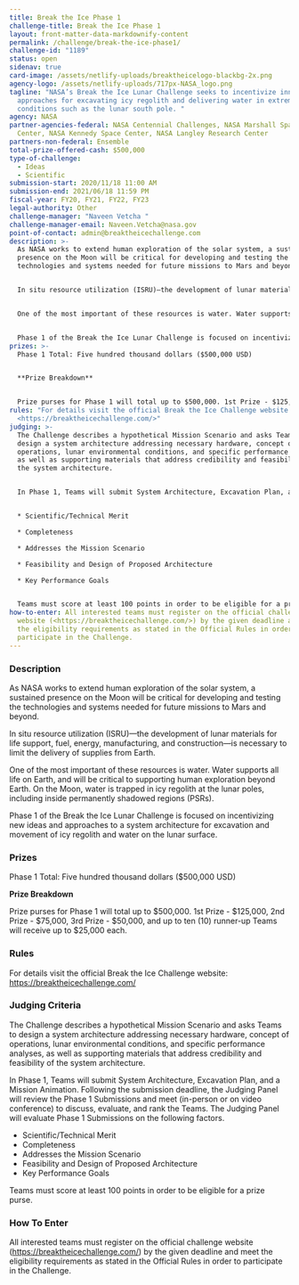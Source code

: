 ```yaml
---
title: Break the Ice Phase 1
challenge-title: Break the Ice Phase 1
layout: front-matter-data-markdownify-content
permalink: /challenge/break-the-ice-phase1/
challenge-id: "1189"
status: open
sidenav: true
card-image: /assets/netlify-uploads/breaktheicelogo-blackbg-2x.png
agency-logo: /assets/netlify-uploads/717px-NASA_logo.png
tagline: "NASA’s Break the Ice Lunar Challenge seeks to incentivize innovative
  approaches for excavating icy regolith and delivering water in extreme lunar
  conditions such as the lunar south pole. "
agency: NASA
partner-agencies-federal: NASA Centennial Challenges, NASA Marshall Space Flight
  Center, NASA Kennedy Space Center, NASA Langley Research Center
partners-non-federal: Ensemble
total-prize-offered-cash: $500,000
type-of-challenge:
  - Ideas
  - Scientific
submission-start: 2020/11/18 11:00 AM
submission-end: 2021/06/18 11:59 PM
fiscal-year: FY20, FY21, FY22, FY23
legal-authority: Other
challenge-manager: "Naveen Vetcha "
challenge-manager-email: Naveen.Vetcha@nasa.gov
point-of-contact: admin@breaktheicechallenge.com
description: >-
  As NASA works to extend human exploration of the solar system, a sustained
  presence on the Moon will be critical for developing and testing the
  technologies and systems needed for future missions to Mars and beyond. 


  In situ resource utilization (ISRU)—the development of lunar materials for life support, fuel, energy, manufacturing, and construction—is necessary to limit the delivery of supplies from Earth. 


  One of the most important of these resources is water. Water supports all life on Earth, and will be critical to supporting human exploration beyond Earth. On the Moon, water is trapped in icy regolith at the lunar poles, including inside permanently shadowed regions (PSRs). 


  Phase 1 of the Break the Ice Lunar Challenge is focused on incentivizing new ideas and approaches to a system architecture for excavation and movement of icy regolith and water on the lunar surface.
prizes: >-
  Phase 1 Total: Five hundred thousand dollars ($500,000 USD)


  **Prize Breakdown**


  Prize purses for Phase 1 will total up to $500,000. 1st Prize - $125,000, 2nd Prize - $75,000, 3rd Prize - $50,000, and up to ten (10) runner-up Teams will receive up to $25,000 each.
rules: "For details visit the official Break the Ice Challenge website:
  <https://breaktheicechallenge.com/>"
judging: >-
  The Challenge describes a hypothetical Mission Scenario and asks Teams to
  design a system architecture addressing necessary hardware, concept of
  operations, lunar environmental conditions, and specific performance analyses,
  as well as supporting materials that address credibility and feasibility of
  the system architecture.


  In Phase 1, Teams will submit System Architecture, Excavation Plan, and a Mission Animation.  Following the submission deadline, the Judging Panel will review the Phase 1 Submissions and meet (in-person or on video conference) to discuss, evaluate, and rank the Teams. The Judging Panel will evaluate Phase 1 Submissions on the following factors. 


  * Scientific/Technical Merit

  * Completeness

  * Addresses the Mission Scenario

  * Feasibility and Design of Proposed Architecture

  * Key Performance Goals


  Teams must score at least 100 points in order to be eligible for a prize purse.
how-to-enter: All interested teams must register on the official challenge
  website (<https://breaktheicechallenge.com/>) by the given deadline and meet
  the eligibility requirements as stated in the Official Rules in order to
  participate in the Challenge.
---
```

### Description

As NASA works to extend human exploration of the solar system, a sustained presence on the Moon will be critical for developing and testing the technologies and systems needed for future missions to Mars and beyond. 

In situ resource utilization (ISRU)—the development of lunar materials for life support, fuel, energy, manufacturing, and construction—is necessary to limit the delivery of supplies from Earth. 

One of the most important of these resources is water. Water supports all life on Earth, and will be critical to supporting human exploration beyond Earth. On the Moon, water is trapped in icy regolith at the lunar poles, including inside permanently shadowed regions (PSRs). 

Phase 1 of the Break the Ice Lunar Challenge is focused on incentivizing new ideas and approaches to a system architecture for excavation and movement of icy regolith and water on the lunar surface.

### Prizes

Phase 1 Total: Five hundred thousand dollars ($500,000 USD)

**Prize Breakdown**

Prize purses for Phase 1 will total up to $500,000. 1st Prize - $125,000, 2nd Prize - $75,000, 3rd Prize - $50,000, and up to ten (10) runner-up Teams will receive up to $25,000 each. 

### Rules

For details visit the official Break the Ice Challenge website: <https://breaktheicechallenge.com/>

### Judging Criteria

The Challenge describes a hypothetical Mission Scenario and asks Teams to design a system architecture addressing necessary hardware, concept of operations, lunar environmental conditions, and specific performance analyses, as well as supporting materials that address credibility and feasibility of the system architecture.

In Phase 1, Teams will submit System Architecture, Excavation Plan, and a Mission Animation.  Following the submission deadline, the Judging Panel will review the Phase 1 Submissions and meet (in-person or on video conference) to discuss, evaluate, and rank the Teams. The Judging Panel will evaluate Phase 1 Submissions on the following factors. 

* Scientific/Technical Merit
* Completeness
* Addresses the Mission Scenario
* Feasibility and Design of Proposed Architecture
* Key Performance Goals

Teams must score at least 100 points in order to be eligible for a prize purse.

### How To Enter

All interested teams must register on the official challenge website (<https://breaktheicechallenge.com/>) by the given deadline and meet the eligibility requirements as stated in the Official Rules in order to participate in the Challenge.